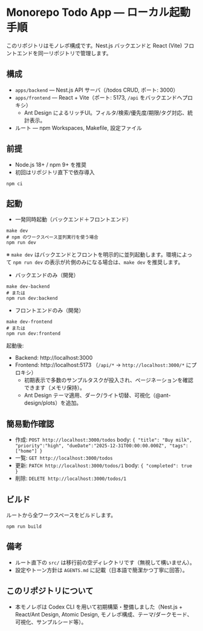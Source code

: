 # Monorepo Todo App — ローカル起動手順

このリポジトリはモノレポ構成です。Nest.js バックエンドと React (Vite) フロントエンドを同一リポジトリで管理します。

## 構成
- `apps/backend` — Nest.js API サーバ（/todos CRUD, ポート: 3000）
- `apps/frontend` — React + Vite（ポート: 5173, `/api` をバックエンドへプロキシ）
  - Ant Design によるリッチUI。フィルタ/検索/優先度/期限/タグ対応、統計表示。
- ルート — npm Workspaces, Makefile, 設定ファイル

## 前提
- Node.js 18+ / npm 9+ を推奨
- 初回はリポジトリ直下で依存導入

```
npm ci
```

## 起動
- 一発同時起動（バックエンド＋フロントエンド）
```
make dev
# npm のワークスペース並列実行を使う場合
npm run dev
```
※ `make dev` はバックエンドとフロントを明示的に並列起動します。環境によって `npm run dev` の表示が片側のみになる場合は、`make dev` を推奨します。

- バックエンドのみ（開発）
```
make dev-backend
# または
npm run dev:backend
```
- フロントエンドのみ（開発）
```
make dev-frontend
# または
npm run dev:frontend
```

起動後:
- Backend: http://localhost:3000
- Frontend: http://localhost:5173 （`/api/*` -> `http://localhost:3000/*` にプロキシ）
  - 初期表示で多数のサンプルタスクが投入され、ページネーションを確認できます（メモリ保持）。
  - Ant Design テーマ適用、ダーク/ライト切替、可視化（@ant-design/plots）を追加。

## 簡易動作確認
- 作成: `POST http://localhost:3000/todos` body: `{ "title": "Buy milk", "priority":"high", "dueDate":"2025-12-31T00:00:00.000Z", "tags":["home"] }`
- 一覧: `GET http://localhost:3000/todos`
- 更新: `PATCH http://localhost:3000/todos/1` body: `{ "completed": true }`
- 削除: `DELETE http://localhost:3000/todos/1`

## ビルド
ルートから全ワークスペースをビルドします。
```
npm run build
```

## 備考
- ルート直下の `src/` は移行前の空ディレクトリです（無視して構いません）。
- 設定やトーン方針は `AGENTS.md` に記載（日本語で簡潔かつ丁寧に回答）。

## このリポジトリについて
- 本モノレポは Codex CLI を用いて初期構築・整備しました（Nest.js + React/Ant Design, Atomic Design, モノレポ構成、テーマ/ダークモード、可視化、サンプルシード等）。
